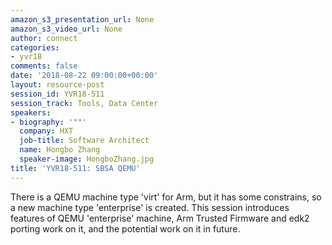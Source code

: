 ```yaml
---
amazon_s3_presentation_url: None
amazon_s3_video_url: None
author: connect
categories:
- yvr18
comments: false
date: '2018-08-22 09:00:00+00:00'
layout: resource-post
session_id: YVR18-511
session_track: Tools, Data Center
speakers:
- biography: '""'
  company: HXT
  job-title: Software Architect
  name: Hongbo Zhang
  speaker-image: HongboZhang.jpg
title: 'YVR18-511: SBSA QEMU'
---
```


There is a QEMU machine type 'virt' for Arm, but it has some constrains, so a new machine type 'enterprise' is created.
This session introduces features of QEMU 'enterprise' machine, Arm Trusted Firmware and edk2 porting work on it, and the potential work on it in future.